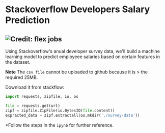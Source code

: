 # Stackoverflow Developers Salary Prediction

![Credit: flex jobs](https://fjwp.s3.amazonaws.com/blog/wp-content/uploads/2021/02/18095635/Salary-Range.png)
---

Using Stackoverflow's anual developer survey data, we'll build a machine learning model to predict employeee salaries based on certain features in the dataset.


**Note**
The `csv file` cannot be uploaded to github because it is > the required 25MB.

Download it from stackflow:

```python
import requests, zipfile, io, os

file = requests.get(url)
zipf = zipfile.ZipFile(io.BytesIO(file.content))
expracted_data = zipf.extractall(os.mkdir('./survey-data'))
```

*Follow the steps in the `ipynb` for further reference.